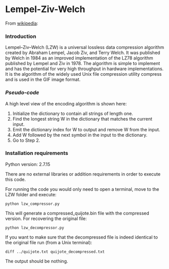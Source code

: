 # Lempel-Ziv-Welch


From [wikipedia](https://en.wikipedia.org/wiki/Lempel%E2%80%93Ziv%E2%80%93Welch):

### Introduction

Lempel–Ziv–Welch (LZW) is a universal lossless data compression algorithm created by Abraham Lempel, Jacob Ziv, and Terry Welch. It was published by Welch in 1984 as an improved implementation of the LZ78 algorithm published by Lempel and Ziv in 1978. The algorithm is simple to implement and has the potential for very high throughput in hardware implementations. It is the algorithm of the widely used Unix file compression utility compress and is used in the GIF image format.

### *Pseudo-code*

A high level view of the encoding algorithm is shown here:
 1. Initialize the dictionary to contain all strings of length one.
 2. Find the longest string W in the dictionary that matches the current input.
 3. Emit the dictionary index for W to output and remove W from the input.
 4. Add W followed by the next symbol in the input to the dictionary.
 5. Go to Step 2.
 
 ### Installation requirements
 Python version: 2.7.15
 
 There are no external libraries or addition requirements in order to execute this code.
 
For running the code you would only need to open a terminal, move to the LZW folder and execute:
 ```
python lzw_compressor.py
```
This will generate a compressed_quijote.bin file with the compressed version. For recovering the original file:
```
python lzw_decompressor.py
```
If you want to make sure that the decompressed file is indeed identical to the original file run (from a Unix terminal):
```
diff ../quijote.txt quijote_decompressed.txt
```
The output should be nothing.

